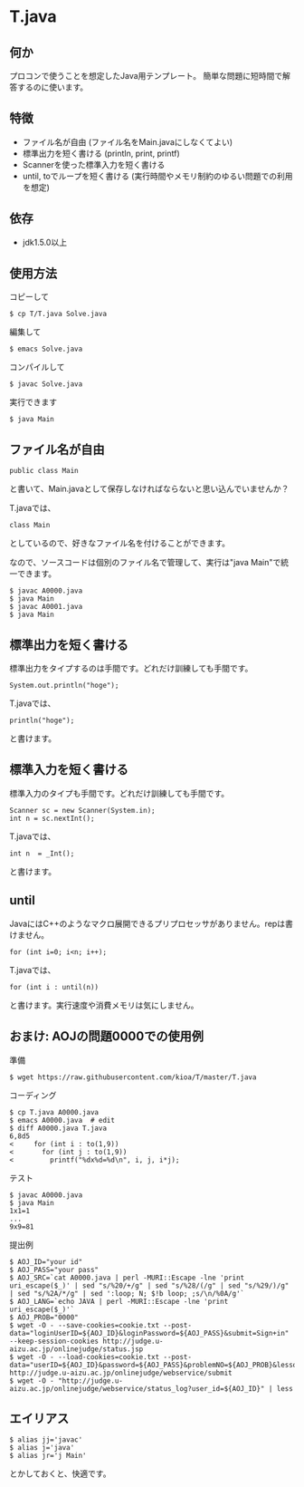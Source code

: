 T.java
====

## 何か
プロコンで使うことを想定したJava用テンプレート。
簡単な問題に短時間で解答するのに使います。


## 特徴
* ファイル名が自由 (ファイル名をMain.javaにしなくてよい)
* 標準出力を短く書ける (println, print, printf)
* Scannerを使った標準入力を短く書ける
* until, toでループを短く書ける (実行時間やメモリ制約のゆるい問題での利用を想定)


## 依存
* jdk1.5.0以上


## 使用方法

コピーして

    $ cp T/T.java Solve.java

編集して

    $ emacs Solve.java

コンパイルして

    $ javac Solve.java

実行できます

    $ java Main


## ファイル名が自由

    public class Main

と書いて、Main.javaとして保存しなければならないと思い込んでいませんか？

T.javaでは、

    class Main

としているので、好きなファイル名を付けることができます。

なので、ソースコードは個別のファイル名で管理して、実行は"java Main"で統一できます。

    $ javac A0000.java
    $ java Main
    $ javac A0001.java
    $ java Main


## 標準出力を短く書ける

標準出力をタイプするのは手間です。どれだけ訓練しても手間です。

    System.out.println("hoge");

T.javaでは、

    println("hoge");

と書けます。


## 標準入力を短く書ける

標準入力のタイプも手間です。どれだけ訓練しても手間です。

    Scanner sc = new Scanner(System.in);
    int n = sc.nextInt();

T.javaでは、

    int n  = _Int();

と書けます。


## until

JavaにはC++のようなマクロ展開できるプリプロセッサがありません。repは書けません。

    for (int i=0; i<n; i++);

T.javaでは、

    for (int i : until(n))

と書けます。実行速度や消費メモリは気にしません。


## おまけ: AOJの問題0000での使用例

準備

    $ wget https://raw.githubusercontent.com/kioa/T/master/T.java

コーディング

    $ cp T.java A0000.java
    $ emacs A0000.java  # edit
    $ diff A0000.java T.java
    6,8d5
    <     for (int i : to(1,9))
    <       for (int j : to(1,9))
    <         printf("%dx%d=%d\n", i, j, i*j);

テスト

    $ javac A0000.java
    $ java Main
    1x1=1
    ...
    9x9=81

提出例

    $ AOJ_ID="your id"
    $ AOJ_PASS="your pass"
    $ AOJ_SRC=`cat A0000.java | perl -MURI::Escape -lne 'print uri_escape($_)' | sed "s/%20/+/g" | sed "s/%28/(/g" | sed "s/%29/)/g" | sed "s/%2A/*/g" | sed ':loop; N; $!b loop; ;s/\n/%0A/g'`
    $ AOJ_LANG=`echo JAVA | perl -MURI::Escape -lne 'print uri_escape($_)'`
    $ AOJ_PROB="0000"
    $ wget -O - --save-cookies=cookie.txt --post-data="loginUserID=${AOJ_ID}&loginPassword=${AOJ_PASS}&submit=Sign+in" --keep-session-cookies http://judge.u-aizu.ac.jp/onlinejudge/status.jsp
    $ wget -O - --load-cookies=cookie.txt --post-data="userID=${AOJ_ID}&password=${AOJ_PASS}&problemNO=${AOJ_PROB}&lessonID=&language=${AOJ_LANG}&sourceCode=${AOJ_SRC}" http://judge.u-aizu.ac.jp/onlinejudge/webservice/submit
    $ wget -O - "http://judge.u-aizu.ac.jp/onlinejudge/webservice/status_log?user_id=${AOJ_ID}" | less


## エイリアス

    $ alias jj='javac'
    $ alias j='java'
    $ alias jr='j Main'

とかしておくと、快適です。
